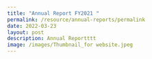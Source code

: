 ```yaml
---
title: "Annual Report FY2021 "
permalink: /resource/annual-reports/permalink
date: 2022-03-23
layout: post
description: Annual Reportttt
image: /images/Thumbnail_for website.jpeg
---
```

